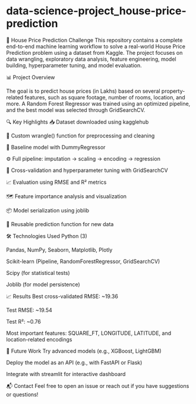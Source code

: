 # data-science-project_house-price-prediction
🏡 House Price Prediction Challenge
This repository contains a complete end-to-end machine learning workflow to solve a real-world House Price Prediction problem using a dataset from Kaggle. The project focuses on data wrangling, exploratory data analysis, feature engineering, model building, hyperparameter tuning, and model evaluation.

📊 Project Overview

The goal is to predict house prices (in Lakhs) based on several property-related features, such as square footage, number of rooms, location, and more. A Random Forest Regressor was trained using an optimized pipeline, and the best model was selected through GridSearchCV.

🔍 Key Highlights
📥 Dataset downloaded using kagglehub

🧹 Custom wrangle() function for preprocessing and cleaning

🧠 Baseline model with DummyRegressor

⚙️ Full pipeline: imputation → scaling → encoding → regression

🧪 Cross-validation and hyperparameter tuning with GridSearchCV

📈 Evaluation using RMSE and R² metrics

🗺️ Feature importance analysis and visualization

📦 Model serialization using joblib

🧾 Reusable prediction function for new data

🛠️ Technologies Used
Python (3)

Pandas, NumPy, Seaborn, Matplotlib, Plotly

Scikit-learn (Pipeline, RandomForestRegressor, GridSearchCV)

Scipy (for statistical tests)

Joblib (for model persistence)

📈 Results
Best cross-validated RMSE: ~19.36

Test RMSE: ~19.54

Test R²: ~0.76

Most important features: SQUARE_FT, LONGITUDE, LATITUDE, and location-related encodings

📌 Future Work
Try advanced models (e.g., XGBoost, LightGBM)

Deploy the model as an API (e.g., with FastAPI or Flask)

Integrate with streamlit for interactive dashboard

📬 Contact
Feel free to open an issue or reach out if you have suggestions or questions!
